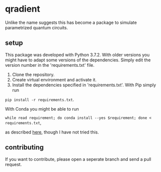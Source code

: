 # qradient
Unlike the name suggests this has become a package to simulate parametrized quantum circuits.

## setup
This package was developed with Python 3.7.2. With older versions you might have to adapt some versions of the dependencies.
Simply edit the version number in the 'requirements.txt' file.

1) Clone the repository.
2) Create virtual environment and activate it.
3) Install the dependencies specified in 'requirements.txt'. With Pip simply run

```pip install -r requirements.txt```.

With Conda you might be able to run

```while read requirement; do conda install --yes $requirement; done < requirements.txt```,

as described [here](https://gist.github.com/luiscape/19d2d73a8c7b59411a2fb73a697f5ed4), though I have not tried this.

## contributing
If you want to contribute, please open a seperate branch and send a pull request.
